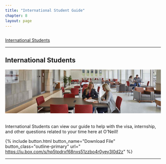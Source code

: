 ```yaml
---
title: "International Student Guide"
chapter: 8
layout: page
---
```

<a name="nav"></a>
---
[International Students](#international-students) &nbsp; &nbsp;


---
## International Students
 <img src="images/career.png"/> &nbsp; &nbsp;  
 
 International Students can view our guide to help with the visa, internship, and other questions related to your time here at O'Neill! 
 
 
 {% include button.html button_name="Download File" button_class="outline-primary" url=" https://iu.box.com/s/hp5tpdrxf68nxs51zzbo4r0yey3l0d2z" %}
 


---
